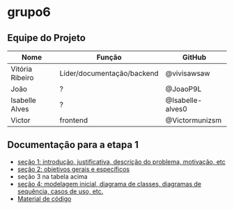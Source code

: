 # grupo6
## Equipe do Projeto

| Nome            | Função              | GitHub               |
|---------------- |---------------------|----------------------|
| Vitória Ribeiro | Líder/documentação/backend  | @vivisawsaw|
| João            | ?                           | @JoaoP9L   |
| Isabelle Alves  | ?                           | @Isabelle-alves0|
| Victor          | frontend                    | @Victormunizsm|


## Documentação para a etapa 1

- [seção 1: introdução, justificativa, descrição do problema, motivação, etc](docs/secao1etapa1.md)
- [seção 2: objetivos gerais e específicos](docs/seção2etapa1.md)
- seção 3 na tabela acima
- [seção 4: modelagem inicial, diagrama de classes, diagramas de sequência, casos de uso, etc.](docs/secao4etapa1.md)
- [Material de código](docs/materialdecódigo.md)

